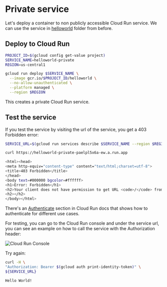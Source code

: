 # Private service

Let's deploy a container to non publicly accessible Cloud Run service. We can use the service in [helloworld](../helloworld) folder from before.

## Deploy to Cloud Run

```sh
PROJECT_ID=$(gcloud config get-value project)
SERVICE_NAME=helloworld-private
REGION=us-central1

gcloud run deploy $SERVICE_NAME \
  --image gcr.io/$PROJECT_ID/helloworld \
  --no-allow-unauthenticated \
  --platform managed \
  --region $REGION 
```

This creates a private Cloud Run service.

## Test the service

If you test the service by visiting the url of the service, you get a 403 Forbidden error:

```sh
SERVICE_URL=$(gcloud run services describe $SERVICE_NAME --region $REGION --format 'value(status.url)')

curl https://helloworld-private-paelpl5x6a-ew.a.run.app

<html><head>
<meta http-equiv="content-type" content="text/html;charset=utf-8">
<title>403 Forbidden</title>
</head>
<body text=#000000 bgcolor=#ffffff>
<h1>Error: Forbidden</h1>
<h2>Your client does not have permission to get URL <code>/</code> from this server.</h2>
<h2></h2>
</body></html>
```

There's an [Authenticate](https://cloud.google.com/run/docs/authenticating/overview) section in Cloud Run docs that shows how to authenticate for different use cases. 

For testing, you can go to the Cloud Run console and under the service url, you can see an example on how to call the service with the Authorization header:

![Cloud Run Console](./images/cloud-run-console-private.png)

Try again:

```sh
curl -H \
"Authorization: Bearer $(gcloud auth print-identity-token)" \
${SERVICE_URL}

Hello World!
```
